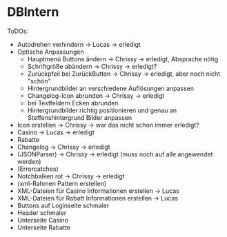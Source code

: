 # DBIntern

ToDOs:

- Autodrehen verhindern         -> Lucas -> erledigt
- Optische Anpassungen
    - Hauptmenü Buttons ändern          -> Chrissy  -> erledigt, Absprache nötig
    - Schriftgröße abändern             -> Chrissy  -> erledigt?
    - Zurückpfeil bei ZurückButton      -> Chrissy  -> erledigt, aber noch nicht "schön"
    - Hintergrundbilder an verschiedene Auflösungen anpassen
    - Changelog-Icon abrunden           -> Chrissy  -> erledigt
    - bei Textfeldern Ecken abrunden
    - Hintergrundbilder richtig positionieren und genau an Steffenshintergrund Bilder anpassen
- Icon erstellen    -> Chrissy  -> war das nicht schon immer erledigt?
- Casino            -> Lucas    -> erledigt
- Rabatte           
- Changelog         -> Chrissy  -> erledigt
- (JSONParser)      -> Chrissy  -> erledigt (muss noch auf alle angewendet werden)
- (Errorcatches)
- Notchbalken rot   -> Chrissy  -> erledigt
- (xml-Rahmen Pattern erstellen)
- XML-Dateien für Casino Informationen erstellen    -> Lucas
- XML-Dateien für Rabatt Informationen erstellen    -> Lucas
- Buttons auf Loginseite schmaler
- Header schmaler
- Unterseite Casino
- Unterseite Rabatte
